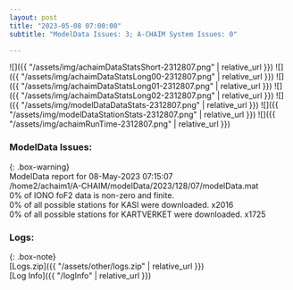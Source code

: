 ```yaml
---
layout: post
title: "2023-05-08 07:00:00"
subtitle: "ModelData Issues: 3; A-CHAIM System Issues: 0"

---
```


![]({{ "/assets/img/achaimDataStatsShort-2312807.png" | relative_url }})
![]({{ "/assets/img/achaimDataStatsLong00-2312807.png" | relative_url }})
![]({{ "/assets/img/achaimDataStatsLong01-2312807.png" | relative_url }})
![]({{ "/assets/img/achaimDataStatsLong02-2312807.png" | relative_url }})
![]({{ "/assets/img/modelDataDataStats-2312807.png" | relative_url }})
![]({{ "/assets/img/modelDataStationStats-2312807.png" | relative_url }})
![]({{ "/assets/img/achaimRunTime-2312807.png" | relative_url }})


### ModelData Issues:  
  
{: .box-warning}  
 ModelData report for 08-May-2023 07:15:07   
 /home2/achaim1/A-CHAIM/modelData/2023/128/07/modelData.mat   
 0% of IONO foF2 data is non-zero and finite.   
 0% of all possible stations for KASI were downloaded. x2016   
 0% of all possible stations for KARTVERKET were downloaded. x1725   
  


### Logs:  
  
{: .box-note}  
[Logs.zip]({{ "/assets/other/logs.zip" | relative_url }})  
[Log Info]({{ "/logInfo" | relative_url }})  
